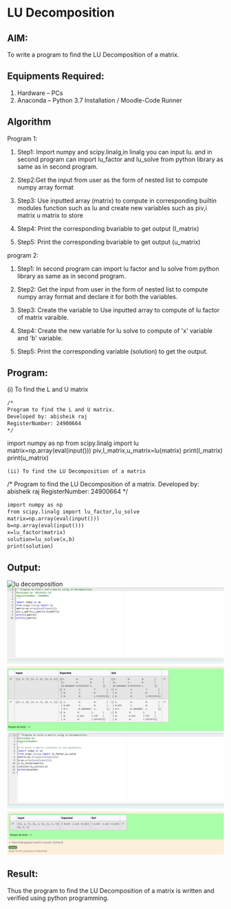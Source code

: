 # LU Decomposition 

## AIM:
To write a program to find the LU Decomposition of a matrix.

## Equipments Required:
1. Hardware – PCs
2. Anaconda – Python 3.7 Installation / Moodle-Code Runner

## Algorithm
Program 1:

1. Step1: Import numpy and scipy.linalg,in linalg you can input lu. and in second program can import lu_factor and lu_solve from python library as same as in second program.

2. Step2:Get the input from user as the form of nested list to compute numpy array format

3. Step3: Use inputted array (matrix) to compute in corresponding builtin modules function such as lu and create new variables such as piv,i matrix u matrix to store

4. Step4: Print the corresponding bvariable to get output (I_matrix)

5. Step5: Print the corresponding bvariable to get output (u_matrix) 
 
program 2:
1. Step1: In second program can import lu factor and lu solve from python library as same as in second program.

2. Step2: Get the input from user in the form of nested list to compute numpy array format and declare it for both the variables.

3. Step3: Create the variable to Use inputted array to compute of lu factor of matrix varaible.

4. Step4: Create the new variable for lu solve to compute of 'x' variable and 'b' variable.

5. Step5: Print the corresponding variable (solution) to get the output.
## Program:
(i) To find the L and U matrix
```
/*
Program to find the L and U matrix.
Developed by: abisheik raj
RegisterNumber: 24900664
*/
```
import numpy as np
from scipy.linalg import lu
matrix=np.array(eval(input()))
piv,l_matrix,u_matrix=lu(matrix)
print(l_matrix)
print(u_matrix)

```
(ii) To find the LU Decomposition of a matrix
```
/*
Program to find the LU Decomposition of a matrix.
Developed by: abisheik raj 
RegisterNumber: 24900664
*/
```
import numpy as np
from scipy.linalg import lu_factor,lu_solve
matrix=np.array(eval(input()))
b=np.array(eval(input()))
x=lu_factor(matrix)
solution=lu_solve(x,b)
print(solution)
```
## Output:
![lu decomposition]()
![](<Screenshot 2024-12-26 132755.png>)
![](<Screenshot 2024-12-26 132809.png>)
## Result:
Thus the program to find the LU Decomposition of a matrix is written and verified using python programming.

